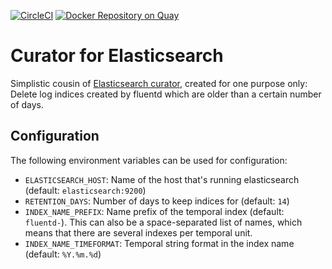 [![CircleCI](https://circleci.com/gh/giantswarm/curator.svg?style=shield&circle-token=706c3ae485e0c0d5d577eb67af13e67ea1fd90dd)](https://circleci.com/gh/giantswarm/curator) [![Docker Repository on Quay](https://quay.io/repository/giantswarm/curator/status "Docker Repository on Quay")](https://quay.io/repository/giantswarm/curator)

# Curator for Elasticsearch

Simplistic cousin of [Elasticsearch curator](https://github.com/elastic/curator),
created for one purpose only: Delete log indices created by fluentd which are
older than a certain number of days.

## Configuration

The following environment variables can be used for configuration:

- `ELASTICSEARCH_HOST`: Name of the host that's running elasticsearch (default: `elasticsearch:9200`)
- `RETENTION_DAYS`: Number of days to keep indices for (default: `14`)
- `INDEX_NAME_PREFIX`: Name prefix of the temporal index (default: `fluentd-`). This can also be a space-separated list of names, which means that there are several indexes per temporal unit.
- `INDEX_NAME_TIMEFORMAT`: Temporal string format in the index name (default: `%Y.%m.%d`)
